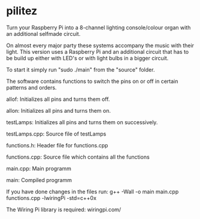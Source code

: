 # pilitez
Turn your Raspberry Pi into a 8-channel lighting console/colour organ with an additional selfmade circuit.

On almost every major party these systems accompany the music with their light. This version uses a Raspberry Pi and an additional circuit that has to be build up either with LED's or with light bulbs in a bigger circuit.

To start it simply run "sudo ./main" from the "source" folder.
  
The software contains functions to switch the pins on or off in certain patterns and orders.

allof:
  Initializes all pins and turns them off.
  
allon:
  Initializes all pins and turns them on.
  
testLamps:
  Initializes all pins and turns them on successively.
  
testLamps.cpp:
  Source file of testLamps
  
functions.h:
  Header file for functions.cpp
  
functions.cpp:
  Source file which contains all the functions
  
main.cpp:
  Main programm
  
main:
  Compiled programm
  

If you have done changes in the files run:
  g++ -Wall -o main main.cpp functions.cpp -lwiringPi -std=c++0x
  
The Wiring Pi library is required: wiringpi.com/
